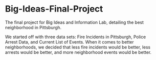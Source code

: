 # Big-Ideas-Final-Project
The final project for Big Ideas and Information Lab, detailing the best neighborhood in Pittsburgh. 

We started off with three data sets: Fire Incidents in Pittsburgh, Police Arrest Data, and Current List of Events. When it comes to better neighborhoods, we decided that less fire incidents would be better, less arrests would be better, and more neighborhood events would be better. 